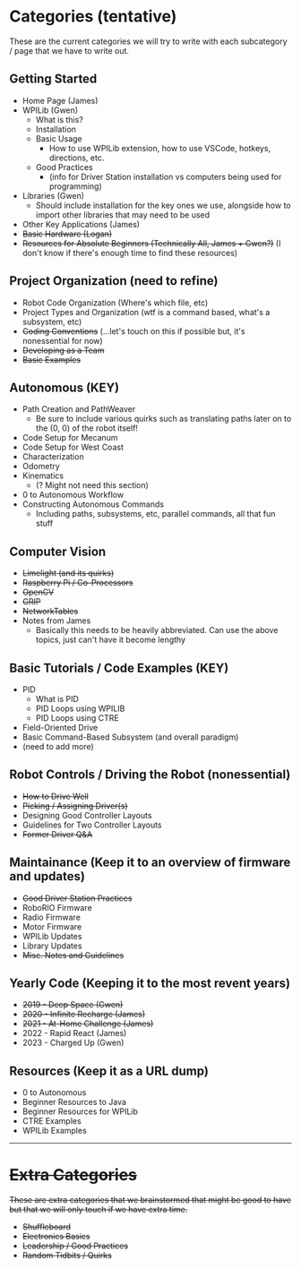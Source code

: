 # Categories (tentative)
These are the current categories we will try to write with each subcategory / page that we have to write out.

## Getting Started
- Home Page (James)
- WPILib (Gwen)
    - What is this?
    - Installation
    - Basic Usage
        - How to use WPILib extension, how to use VSCode, hotkeys, directions, etc.
    - Good Practices
        - (info for Driver Station installation vs computers being used for programming)
- Libraries (Gwen)
    - Should include installation for the key ones we use, alongside how to import other libraries that may need to be used
- Other Key Applications (James)
- ~~Basic Hardware (Logan)~~
- ~~Resources for Absolute Beginners (Technically All, James + Gwen?)~~ (I don't know if there's enough time to find these resources)

## Project Organization (need to refine)
- Robot Code Organization (Where's which file, etc)
- Project Types and Organization (wtf is a command based, what's a subsystem, etc)
- ~~Coding Conventions~~ (...let's touch on this if possible but, it's nonessential for now)
- ~~Developing as a Team~~
- ~~Basic Examples~~

## Autonomous (KEY)
- Path Creation and PathWeaver
    - Be sure to include various quirks such as translating paths later on to the (0, 0) of the robot itself!
- Code Setup for Mecanum
- Code Setup for West Coast
- Characterization
- Odometry
- Kinematics
    - (? Might not need this section)
- 0 to Autonomous Workflow
- Constructing Autonomous Commands
    - Including paths, subsystems, etc, parallel commands, all that fun stuff

## Computer Vision
- ~~Limelight (and its quirks)~~
- ~~Raspberry Pi / Co-Processors~~
- ~~OpenCV~~
- ~~GRIP~~
- ~~NetworkTables~~
- Notes from James
    - Basically this needs to be heavily abbreviated. Can use the above topics, just can't have it become lengthy

## Basic Tutorials / Code Examples (KEY)
- PID
  - What is PID
  - PID Loops using WPILIB
  - PID Loops using CTRE
- Field-Oriented Drive
- Basic Command-Based Subsystem (and overall paradigm)
- (need to add more)

## Robot Controls / Driving the Robot (nonessential)
- ~~How to Drive Well~~
- ~~Picking / Assigning Driver(s)~~
- Designing Good Controller Layouts
- Guidelines for Two Controller Layouts
- ~~Former Driver Q&A~~

## Maintainance (Keep it to an overview of firmware and updates)
- ~~Good Driver Station Practices~~
- RoboRIO Firmware
- Radio Firmware
- Motor Firmware
- WPILib Updates
- Library Updates
- ~~Misc. Notes and Guidelines~~

## Yearly Code (Keeping it to the most revent years)
- ~~2019 - Deep Space (Gwen)~~
- ~~2020 - Infinite Recharge (James)~~
- ~~2021 - At-Home Challenge (James)~~
- 2022 - Rapid React (James)
- 2023 - Charged Up (Gwen)

## Resources (Keep it as a URL dump)
- 0 to Autonomous
- Beginner Resources to Java
- Beginner Resources for WPILib
- CTRE Examples
- WPILib Examples

---
# ~~Extra Categories~~
~~These are extra categories that we brainstormed that might be good to have but that we will only touch if we have extra time.~~

- ~~Shuffleboard~~
- ~~Electronics Basics~~
- ~~Leadership / Good Practices~~ 
- ~~Random Tidbits / Quirks~~